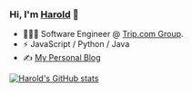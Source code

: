 ### Hi, I'm [Harold](https://www.linkedin.com/in/harold-yin-babb18169/) 👋

- 👨🏻‍💻 Software Engineer @ [Trip.com Group](https://www.linkedin.com/company/tripcomgroup/mycompany/verification/).
- ⚡  JavaScript / Python / Java
- ✍️  [My Personal Blog](https://haroldyin.tech)

[![Harold's GitHub stats](https://github-readme-stats.vercel.app/api?username=HaroldHL)](https://github.com/anuraghazra/github-readme-stats)
